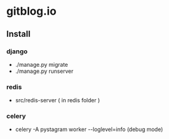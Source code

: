 # gitblog.io

## Install

### django

* ./manage.py migrate
* ./manage.py runserver

### redis

* src/redis-server ( in redis folder )

### celery

* celery -A pystagram worker --loglevel=info (debug mode)